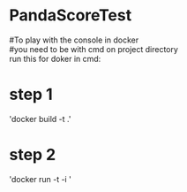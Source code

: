 # PandaScoreTest

#To play with the console in docker <br/> 
#you need to be with cmd on project directory <br/>
run this for doker in cmd: <br/>
# step 1
'docker build -t <name> .'
# step 2
'docker run -t -i <name>'

